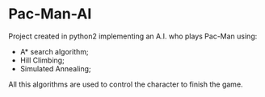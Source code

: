 # Pac-Man-AI
Project created in python2 implementing an A.I. who plays Pac-Man using:
  - A* search algorithm;
  - Hill Climbing;
  - Simulated Annealing;
  
 All this algorithms are used to control the character to finish the game.
